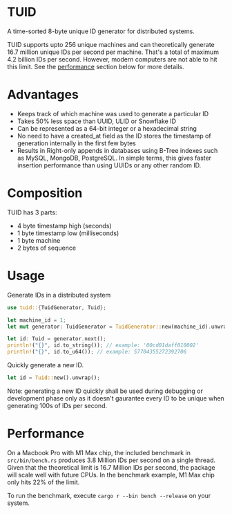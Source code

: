 # TUID
A time-sorted 8-byte unique ID generator for distributed systems.

TUID supports upto 256 unique machines and can theoretically generate 16.7 million unique IDs per second per machine. That's a total of maximum 4.2 billion IDs per second. However, modern computers are not able to hit this limit. See the [performance](#performance) section below for more details.


# Advantages
- Keeps track of which machine was used to generate a particular ID
- Takes 50% less space than UUID, ULID or Snowflake ID
- Can be represented as a 64-bit integer or a hexadecimal string
- No need to have a created_at field as the ID stores the timestamp of generation internally in the first few bytes
- Results in Right-only appends in databases using B-Tree indexes such as MySQL, MongoDB, PostgreSQL. In simple terms, this gives faster insertion performance than using UUIDs or any other random ID.

# Composition
TUID has 3 parts:
- 4 byte timestamp high (seconds)
- 1 byte timestamp low (milliseconds)
- 1 byte machine
- 2 bytes of sequence

# Usage
Generate IDs in a distributed system
```rust
use tuid::{TuidGenerator, Tuid};

let machine_id = 1;
let mut generator: TuidGenerator = TuidGenerator::new(machine_id).unwrap();

let id: Tuid = generator.next();
println!("{}", id.to_string()); // example: '00cd01daff010002'
println!("{}", id.to_u64()); // example: 57704355272392706
```

Quickly generate a new ID.
```rust
let id = Tuid::new().unwrap();
```
Note: generating a new ID quickly shall be used during debugging or development phase only as it doesn't gaurantee every ID to be unique when generating 100s of IDs per second.

# Performance
On a Macbook Pro with M1 Max chip, the included benchmark in `src/bin/bench.rs` produces 3.8 Million IDs per second on a single thread. Given that the theoretical limit is 16.7 Million IDs per second, the package will scale well with future CPUs. In the benchmark example, M1 Max chip only hits 22% of the limit.

To run the benchmark, execute `cargo r --bin bench --release` on your system.